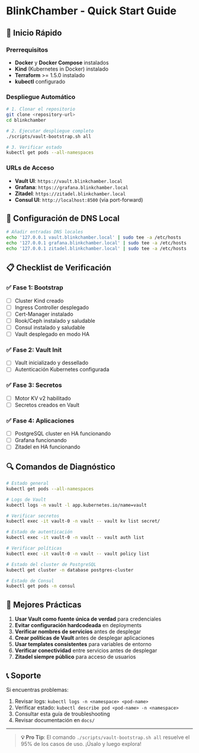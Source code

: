 # BlinkChamber - Quick Start Guide

## 🚀 Inicio Rápido

### Prerrequisitos

- **Docker** y **Docker Compose** instalados
- **Kind** (Kubernetes in Docker) instalado
- **Terraform** >= 1.5.0 instalado
- **kubectl** configurado

### Despliegue Automático

```bash
# 1. Clonar el repositorio
git clone <repository-url>
cd blinkchamber

# 2. Ejecutar despliegue completo
./scripts/vault-bootstrap.sh all

# 3. Verificar estado
kubectl get pods --all-namespaces
```

### URLs de Acceso

- **Vault UI**: `https://vault.blinkchamber.local`
- **Grafana**: `https://grafana.blinkchamber.local`
- **Zitadel**: `https://zitadel.blinkchamber.local`
- **Consul UI**: `http://localhost:8500` (via port-forward)

## 🔧 Configuración de DNS Local

```bash
# Añadir entradas DNS locales
echo '127.0.0.1 vault.blinkchamber.local' | sudo tee -a /etc/hosts
echo '127.0.0.1 grafana.blinkchamber.local' | sudo tee -a /etc/hosts
echo '127.0.0.1 zitadel.blinkchamber.local' | sudo tee -a /etc/hosts
```

## 📋 Checklist de Verificación

### ✅ Fase 1: Bootstrap
- [ ] Cluster Kind creado
- [ ] Ingress Controller desplegado
- [ ] Cert-Manager instalado
- [ ] Rook/Ceph instalado y saludable
- [ ] Consul instalado y saludable
- [ ] Vault desplegado en modo HA

### ✅ Fase 2: Vault Init
- [ ] Vault inicializado y dessellado
- [ ] Autenticación Kubernetes configurada

### ✅ Fase 3: Secretos
- [ ] Motor KV v2 habilitado
- [ ] Secretos creados en Vault

### ✅ Fase 4: Aplicaciones
- [ ] PostgreSQL cluster en HA funcionando
- [ ] Grafana funcionando
- [ ] Zitadel en HA funcionando

## 🔍 Comandos de Diagnóstico

```bash
# Estado general
kubectl get pods --all-namespaces

# Logs de Vault
kubectl logs -n vault -l app.kubernetes.io/name=vault

# Verificar secretos
kubectl exec -it vault-0 -n vault -- vault kv list secret/

# Estado de autenticación
kubectl exec -it vault-0 -n vault -- vault auth list

# Verificar políticas
kubectl exec -it vault-0 -n vault -- vault policy list

# Estado del cluster de PostgreSQL
kubectl get cluster -n database postgres-cluster

# Estado de Consul
kubectl get pods -n consul
```

## 🎯 Mejores Prácticas

1. **Usar Vault como fuente única de verdad** para credenciales
2. **Evitar configuración hardcodeada** en deployments
3. **Verificar nombres de servicios** antes de desplegar
4. **Crear políticas de Vault** antes de desplegar aplicaciones
5. **Usar templates consistentes** para variables de entorno
6. **Verificar conectividad** entre servicios antes de desplegar
7. **Zitadel siempre público** para acceso de usuarios

## 📞 Soporte

Si encuentras problemas:

1. Revisar logs: `kubectl logs -n <namespace> <pod-name>`
2. Verificar estado: `kubectl describe pod <pod-name> -n <namespace>`
3. Consultar esta guía de troubleshooting
4. Revisar documentación en `docs/`

---

> **💡 Pro Tip**: El comando `./scripts/vault-bootstrap.sh all` resuelve el 95% de los casos de uso. ¡Úsalo y luego explora! 